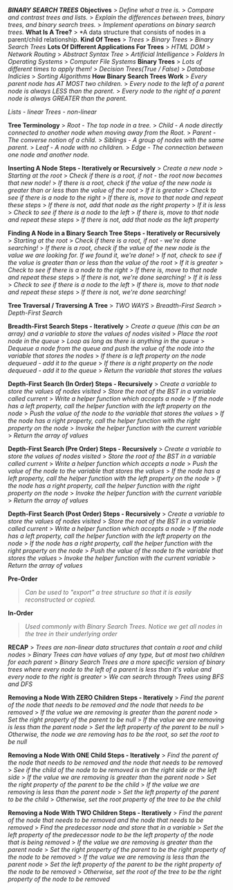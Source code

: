 ***BINARY SEARCH TREES***
**Objectives**
    > *Define what a tree is.*
    > *Compare and contrast trees and lists.*
    > *Explain the differences between trees, binary trees, and binary search trees.*
    > *Implement operations on binary search trees.*
**What Is A Tree?**
    > *A data structure that consists of nodes in a parent/child relationship.
**Kind Of Trees**
    > *Trees*
    > *Binary Trees*
    > *Binary Search Trees*
**Lots Of Different Applications For Trees**
    > *HTML DOM*
    > *Network Routing*
    > *Abstract Syntax Tree*
    > *Artificial Intelligence*
    > *Folders In Operating Systems*
    > *Computer File Systems*
**Binary Trees**
    > *Lots of different times to apply them!*
    > *Decision Trees(True / False)*
    > *Database Indicies*
    > *Sorting Algorithms*
**How Binary Search Trees Work**
    > *Every parent node has AT MOST two children.*
    > *Every node to the left of a parent node is always LESS than the parent.*
    > *Every node to the right of a parent node is always GREATER than the parent.*

*Lists - linear*
*Trees - non-linear*

**Tree Terminology**
    > *Root - The top node in a tree.*
    > *Child - A node directly connected to another node when moving away from the Root.*
    > *Parent - The converse notion of a child.*
    > *Siblings - A group of nodes with the same parent.*
    > *Leaf - A node with no children.*
    > *Edge - The connection between one node and another node.*

**Inserting A Node**
    **Steps - Iteratively or Recursively**
    > *Create a new node*
    > *Starting at the root*
        > *Check if there is a root, if not - the root now becomes that new node!*
        > *If there is a root, check if the value of the new node is greater than or less than the value of the root*
        > *If it is greater* 
          > *Check to see if there is a node to the right*
            > *If there is, move to that node and repeat these steps*
            > *If there is not, add that node as the right property*
        > *If it is less*
          > *Check to see if there is a node to the left*
            > *If there is, move to that node and repeat these steps*
            > *If there is not, add that node as the left property*

**Finding A Node in a Binary Search Tree**
    **Steps - Iteratively or Recursively**
    > *Starting at the root*
        > *Check if there is a root, if not - we're done searching!*
        > *If there is a root, check if the value of the new node is the value we are looking for. If we found it, we're done!*
        > *If not, check to see if the value is greater than or less than the value of the root*
        > *If it is greater* 
          > *Check to see if there is a node to the right*
            > *If there is, move to that node and repeat these steps*
            > *If there is not, we're done searching!*
        > *If it is less*
          > *Check to see if there is a node to the left*
            > *If there is, move to that node and repeat these steps*
            > *If there is not, we're done searching!*

**Tree Traversal / Traversing A Tree**
    > *TWO WAYS*
    > *Breadth-First Search* 
    > *Depth-First Search* 

**Breadth-First Search Steps - Iteratively**
    > *Create a queue (this can be an array) and a variable to store the values of nodes visited*
    > *Place the root node in the queue*
    > *Loop as long as there is anything in the queue*
      > *Dequeue a node from the queue and push the value of the node into the variable that stores the nodes*
      > *If there is a left property on the node dequeued - add it to the queue*
      > *If there is a right property on the node dequeued - add it to the queue*
    > *Return the variable that stores the values*

**Depth-First Search (In Order) Steps - Recursively**
    > *Create a variable to store the values of nodes visited*
    > *Store the root of the BST in a variable called current*
    > *Write a helper function which accepts a node*
        > *If the node has a left property, call the helper function with the left property on the node*
        > *Push the value of the node to the variable that stores the values*
        > *If the node has a right property, call the helper function with the right property on the node*
    > *Invoke the helper function with the current variable*
    > *Return the array of values*

**Depth-First Search (Pre Order) Steps - Recursively**
    > *Create a variable to store the values of nodes visited*
    > *Store the root of the BST in a variable called current*
    > *Write a helper function which accepts a node*
        > *Push the value of the node to the variable that stores the values*
        > *If the node has a left property, call the helper function with the left property on the node*
        > *If the node has a right property, call the helper function with the right property on the node*
    > *Invoke the helper function with the current variable*
    > *Return the array of values*

**Depth-First Search (Post Order) Steps - Recursively**
    > *Create a variable to store the values of nodes visited*
    > *Store the root of the BST in a variable called current*
    > *Write a helper function which accepts a node*
        > *If the node has a left property, call the helper function with the left property on the node*
        > *If the node has a right property, call the helper function with the right property on the node*
        > *Push the value of the node to the variable that stores the values*
        > *Invoke the helper function with the current variable*
    > *Return the array of values*

**Pre-Order**
> *Can be used to "export" a tree structure so that it is easily reconstructed or copied.*

**In-Order**
> *Used commonly with Binary Search Trees. Notice we get all nodes in the tree in their underlying order*

**RECAP**
    > *Trees are non-linear data structures that contain a root and child nodes*
    > *Binary Trees can have values of any type, but at most two children for each parent*
    > *Binary Search Trees are a more specific version of binary trees where every node to the left of a parent is less than it's value and every node to the right is greater*
    > *We can search through Trees using BFS and DFS*

**Removing a Node With ZERO Children Steps - Iteratively**
    > *Find the parent of the node that needs to be removed and the node that needs to be removed*
    > *If the value we are removing is greater than the parent node*
        > *Set the right property of the parent to be null*
    > *If the value we are removing is less than the parent node​*
        > *Set the left property of the parent to be null*
    > *Otherwise, the node we are removing has to be the root, so set the root to be null*

**Removing a Node With ONE Child Steps - Iteratively**
    > *Find the parent of the node that needs to be removed and the node that needs to be removed*
    > *See if the child of the node to be removed is on the right side or the left side*
    > *If the value we are removing is greater than the parent node​​*
        > *Set the right property of the parent to be the child*
    > *If the value we are removing is less than the parent node​*
        > *Set the left property of the parent to be the child*
    > *Otherwise, set the root property of the tree to be the child*

**Removing a Node With TWO Children Steps - Iteratively**
    > *Find the parent of the node that needs to be removed and the node that needs to be removed*
    > *Find the predecessor node and store that in a variable*
    > *Set the left property of the predecessor node to be the left property of the node that is being removed*
    > *If the value we are removing is greater than the parent node​​*
        > *Set the right property of the parent to be the right property of the node to be removed*
    > *If the value we are removing is less than the parent node​*
        > *Set the left property of the parent to be the right property of the node to be removed*
    > *Otherwise, set the root of the tree to be the right property of the node to be removed*